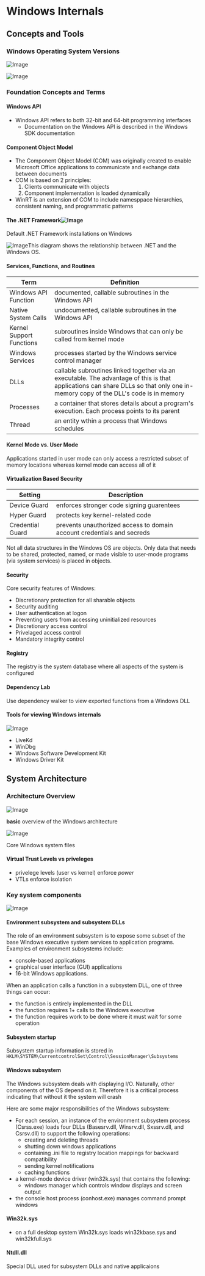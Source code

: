 # Windows Internals

## Concepts and Tools

### Windows Operating System Versions

![Image](https://learning.oreilly.com/api/v2/epubs/urn:orm:book:9780133986471/files/graphics/01tab01.jpg)

![Image](https://learning.oreilly.com/api/v2/epubs/urn:orm:book:9780133986471/files/graphics/01tab01a.jpg)

### Foundation Concepts and Terms

#### Windows API

- Windows API refers to both 32-bit and 64-bit programming interfaces
  - Documentation on the Windows API is described in the Windows SDK documentation

#### Component Object Model

- The Component Object Model (COM) was originally created to enable Microsoft Office applications to communicate and exchange data between documents
- COM is based on 2 principles:
  1. Clients communicate with objects
  2. Component implementation is loaded dynamically
- WinRT is an extension of COM to include namesppace hierarchies, consistent naming, and programmatic patterns

#### The .NET Framework![Image](https://learning.oreilly.com/api/v2/epubs/urn:orm:book:9780133986471/files/graphics/01tab02.jpg)

Default .NET Framework installations on Windows

![Image](https://learning.oreilly.com/api/v2/epubs/urn:orm:book:9780133986471/files/graphics/01fig01.jpg)This diagram shows the relationship between .NET and the Windows OS.

#### Services, Functions, and Routines

| Term                     | Definition                                                                                                                                                                       |
| ------------------------ | -------------------------------------------------------------------------------------------------------------------------------------------------------------------------------- |
| Windows API Function     | documented, callable subroutines in the Windows API                                                                                                                              |
| Native System Calls      | undocumented, callable subroutines in the Windows API                                                                                                                            |
| Kernel Support Functions | subroutines inside Windows that can only be called from kernel mode                                                                                                              |
| Windows Services         | processes started by the Windows service control manager                                                                                                                         |
| DLLs                     | callable subroutines linked together via an executable. The advantage of this is that applications can share DLLs so that only one in-memory copy of the DLL's code is in memory |
| Processes                | a container that stores details about a program's execution. Each process points to its parent                                                                                   |
| Thread                   | an entity wthin a process that Windows schedules                                                                                                                                 |

#### Kernel Mode vs. User Mode

Applications started in user mode can only access a restricted subset of memory locations whereas kernel mode can access all of it

#### Virtualization Based Security

| Setting          | Description                                                            |
| ---------------- | ---------------------------------------------------------------------- |
| Device Guard     | enforces stronger code signing guarentees                              |
| Hyper Guard      | protects key kernel-related code                                       |
| Credential Guard | prevents unauthorized access to domain account credentials and secreds |

Not all data structures in the Windows OS are objects. Only data that needs to be shared, protected, named, or made visible to user-mode programs (via system services) is placed in objects.

#### Security

Core security features of Windows:

- Discretionary protection for all sharable objects
- Security auditing
- User authentication at logon
- Preventing users from accessing uninitialized resources
- Discretionary access control
- Privelaged access control
- Mandatory integrity control

#### Registry

The registry is the system database where all aspects of the system is configured

#### Dependency Lab

Use dependency walker to view exported functions from a Windows DLL

#### Tools for viewing Windows internals

![Image](https://learning.oreilly.com/api/v2/epubs/urn:orm:book:9780133986471/files/graphics/01tab04.jpg)

- LiveKd
- WinDbg
- Windows Software Development Kit
- Windows Driver Kit

## System Architecture

### Architecture Overview

![Image](https://learning.oreilly.com/api/v2/epubs/urn:orm:book:9780133986471/files/graphics/02fig01.jpg)

**basic** overview of the Windows architecture

![Image](https://learning.oreilly.com/api/v2/epubs/urn:orm:book:9780133986471/files/graphics/02tab01.jpg)

Core Windows system files

#### Virtual Trust Levels vs priveleges

- privelege levels (user vs kernel) enforce *power*
- VTLs enforce isolation

### Key system components

![Image](https://learning.oreilly.com/api/v2/epubs/urn:orm:book:9780133986471/files/graphics/02fig04.jpg)

#### Environment subsystem and subsystem DLLs

The role of an environment subsystem is to expose some subset of the base Windows executive system services to application programs. Examples of environment subsystems include:

- console-based applications
- graphical user interface (GUI) applications
- 16-bit Windows applications.

When an application calls a function in a subsystem DLL, one of three things can occur:

- the function is entirely implemented in the DLL
- the function requires 1+ calls to the Windows executive
- the function requires work to be done where it must wait for some operation

#### Subsystem startup

Subsystem startup information is stored in `HKLM\SYSTEM\CurrentcontrolSet\Control\SessionManager\Subsystems`

#### Windows subsystem

The Windows subsystem deals with displaying I/O. Naturally, other components of the OS depend on it. Therefore it is a critical process indicating that without it the system will crash

Here are some major responsibilities of the Windows subsystem:

* For each session, an instance of the environment subsystem process (Csrss.exe) loads four DLLs (Basesrv.dll, Winsrv.dll, Sxssrv.dll, and Csrsv.dll) to support the following operations:
  * creating and deleting threads
  * shutting down windows applications
  * containing .ini file to registry location mappings for backward compatibility
  * sending kernel notifications
  * caching functions
* a kernel-mode device driver (win32k.sys) that contains the following:
  * windows manager which controls window displays and screen output
* the console host process (conhost.exe) manages command prompt windows

#### Win32k.sys

* on a full desktop system Win32k.sys loads win32kbase.sys and win32kfull.sys

#### Ntdll.dll

Special DLL used for subsystem DLLs and native applicaions
